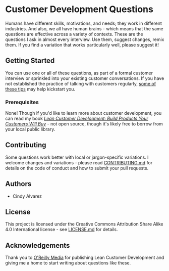 # Customer Development Questions
Humans have different skills, motivations, and needs; they work in different industries.  And also, we all have human brains - which means that the same questions are effective across a variety of contexts.  These are the questions I ask in almost every interview.  Use them, suggest changes, remix them.  If you find a variation that works particularly well, please suggest it!  

## Getting Started
You can use one or all of these questions, as part of a formal customer interview or sprinkled into your existing customer conversations.
If you have not established the practice of talking with customers regularly, [some of these tips](https://www.cindyalvarez.com/3-ways-to-kickstart-customer-development-thinking-in-less-than-5-minutes/) may help kickstart you.

### Prerequisites
None!  Though if you'd like to learn more about customer development, you can read my book [*Lean Customer Development: Build Products Your Customers Will Buy*](http://amzn.to/2GseseG) - not open source, though it's likely free to borrow from your local public library.

## Contributing
Some questions work better with local or jargon-specific variations.  I welcome changes and variations - please read [CONTRIBUTING.md](https://github.com/cindyalvarez/customerdevelopment/edit/main/CONTRIBUTING.md) for details on the code of conduct and how to submit your pull requests.

## Authors
- Cindy Alvarez

## License
This project is licensed under the Creative Commons Attribution Share Alike 4.0 International license - see [LICENSE.md](https://github.com/cindyalvarez/customerdevelopment/edit/main/LICENSE.md) for details.

## Acknowledgements
Thank you to [O'Reilly Media](https://www.oreilly.com/) for publishing Lean Customer Development and giving me a home to start writing about questions like these.
